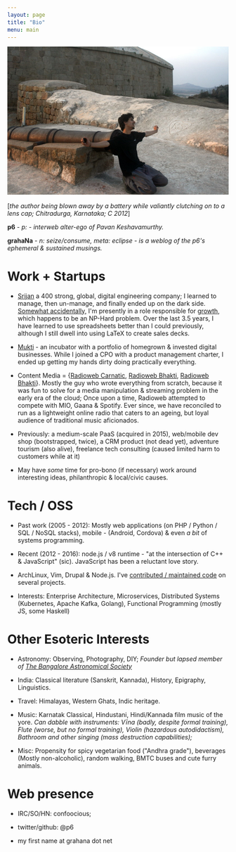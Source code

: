 ```yaml
---
layout: page
title: "Bio"
menu: main
---
```


<img src="/public/IMG_1123.JPG"/>

[_the author being blown away by a battery while valiantly clutching on to a lens cap; Chitradurga, Karnataka; C 2012_]

**p6** - _p: - interweb alter-ego of Pavan Keshavamurthy._

**grahaNa** - _n: seize/consume, meta: eclipse - is a weblog of the p6's ephemeral & sustained musings._

Work + Startups
===============

+ <a href="http://srijan.net">Srijan</a> a 400 strong, global, digital engineering company; I learned to manage, then un-manage, and finally ended up on the dark side. <a href="https://en.wikipedia.org/wiki/Impostor_syndrome">Somewhat accidentally,</a> I'm presently in a role responsible for <a href="https://en.wikipedia.org/wiki/Travelling_salesman_problem">growth</a>, which happens to be an NP-Hard problem. Over the last 3.5 years, I have learned to use spreadsheets better than I could previously, although I still dwell into using LaTeX to create sales decks.

+ <a href="http://muktilifestyle.com">Mukti</a> - an incubator with a portfolio of homegrown & invested digital businesses. While I joined a CPO with a product management charter, I ended up getting my hands dirty doing practically everything. 

+ Content Media = {<a href="http://radioweb.in/programs">Radioweb Carnatic</a>, <a href="http://bhakti.radioweb.in">Radioweb Bhakti</a>, <a href="http://hindustani.radioweb.in">Radioweb Bhakti</a>}. Mostly the guy who wrote everything from scratch, because it was fun to solve for a media manipulation & streaming problem in the early era of the cloud; Once upon a time, Radioweb attempted to compete with MIO, Gaana & Spotify. Ever since, we have reconciled to run as a lightweight online radio that caters to an ageing, but loyal audience of traditional music aficionados.

+ Previously: a medium-scale PaaS (acquired in 2015), web/mobile dev shop (bootstrapped, twice), a CRM product (not dead yet), adventure tourism (also alive), freelance tech consulting (caused limited harm to customers while at it)

+ May have _some_ time for pro-bono (if necessary) work around interesting ideas, philanthropic & local/civic causes. 

Tech / OSS
==========

+ Past work (2005 - 2012): Mostly web applications (on PHP / Python / SQL / NoSQL stacks), mobile - (Android, Cordova) & even _a bit_ of systems programming.

+ Recent (2012 - 2016): node.js / v8 runtime - "at the intersection of C++ & JavaScript" (sic). JavaScript has been a reluctant love story.

+ ArchLinux, Vim, Drupal & Node.js. I've <a href="http://cia.vc/stats/author/p6">contributed / maintained code</a> on several projects.

+ Interests: Enterprise Architecture, Microservices, Distributed Systems (Kubernetes, Apache Kafka, Golang), Functional Programming (mostly JS, some Haskell)

Other Esoteric Interests
=========

+ Astronomy: Observing, Photography, DIY;  *Founder but lapsed member of <a href="http://bas.org.in">The Bangalore Astronomical Society</a>*

+ India: Classical literature (Sanskrit, Kannada), History, Epigraphy, Linguistics.

+ Travel: Himalayas, Western Ghats, Indic heritage.

+ Music: Karnatak Classical, Hindustani, Hindi/Kannada film music of the yore. *Can dabble with instruments: Vīna (badly, despite formal training), Flute (worse, but no formal training), Violin (hazardous autodidactism), Bathroom and other singing (mass destruction capabilities);*

+ Misc: Propensity for spicy vegetarian food ("Andhra grade"), beverages (Mostly non-alcoholic), random walking, BMTC buses and cute furry animals.

Web presence
============

+ IRC/SO/HN: confoocious;

+ twitter/github: @p6

+ my first name at grahana dot net
